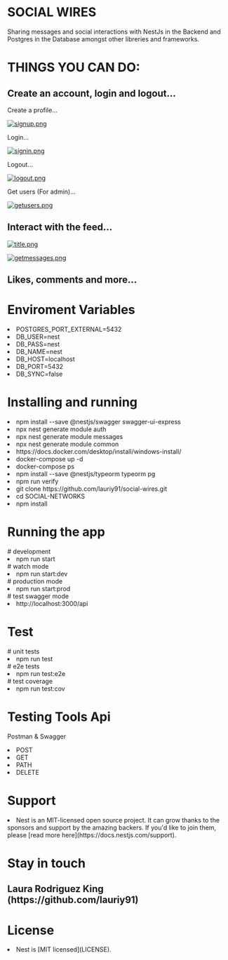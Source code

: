 <h1>SOCIAL WIRES</h1>

<p>Sharing messages and social interactions with NestJs in the Backend and Postgres in the Database amongst other libreries and frameworks.</p>


<h1> THINGS YOU CAN DO: </h1>


<h2> Create an account, login and logout... </h2>

<h> Create a profile... </h>

[![signup.png](https://i.postimg.cc/15TjNCwn/signup.png)](https://postimg.cc/xcvRwPsn)

<h> Login... </h>

[![signin.png](https://i.postimg.cc/Kc17gZNf/signin.png)](https://postimg.cc/9zjw6Hsw)

<h> Logout... </h>

[![logout.png](https://i.postimg.cc/J0Bq7KsG/logout.png)](https://postimg.cc/q64njsXT)

<h> Get users (For admin)... </h>

[![getusers.png](https://i.postimg.cc/FKJmLkYm/getusers.png)](https://postimg.cc/1gPLxt0Y)

<h2> Interact with the feed... </h2>

[![title.png](https://i.postimg.cc/Xvfb7SZk/title.png)](https://postimg.cc/f3RFBPfV)

[![getmessages.png](https://i.postimg.cc/bdcgvMS1/getmessages.png)](https://postimg.cc/D46Ljxgz)

<h2> Likes, comments and more... </h2>

<h1>Enviroment Variables</h1>

<li>POSTGRES_PORT_EXTERNAL=5432</li>
<li>DB_USER=nest</li>
<li>DB_PASS=nest</li>
<li>DB_NAME=nest</li>
<li>DB_HOST=localhost</li>
<li>DB_PORT=5432</li>
<li>DB_SYNC=false</li>

<h1>Installing and running</h1>

<li>npm install --save @nestjs/swagger swagger-ui-express</li>
<li>npx nest generate module auth</li>
<li>npx nest generate module messages</li>
<li>npx nest generate module common</li>
<li>https://docs.docker.com/desktop/install/windows-install/</li>
<li>docker-compose up -d</li>
<li>docker-compose ps</li>
<li>npm install --save @nestjs/typeorm typeorm pg</li>
<li>npm run verify</li>
<li>git clone https://github.com/lauriy91/social-wires.git</li>
<li>cd SOCIAL-NETWORKS</li>
<li>npm install</li>

<h1>Running the app</h1>
# development
<li>npm run start</li>
# watch mode
<li>npm run start:dev</li>
# production mode
<li>npm run start:prod</li>
# test swagger mode
<li>http://localhost:3000/api</li>

<h1>Test</h1>
# unit tests
<li>npm run test</li>
# e2e tests
<li>npm run test:e2e</li>
# test coverage
<li>npm run test:cov</li>

<h1>Testing Tools Api</h1>

<label>Postman</label>
<label>&</label>
<label>Swagger</label>

<li>POST</li>
<li>GET</li>
<li>PATH</li>
<li>DELETE</li>

<h1>Support</h1>

<li>Nest is an MIT-licensed open source project. It can grow thanks to the sponsors and support by the amazing backers. If you'd like to join them, please [read more here](https://docs.nestjs.com/support).</li>

<h1>Stay in touch</h1>
<h2>Laura Rodriguez King (https://github.com/lauriy91)</h2>

<h1>License</h1>
<li>Nest is [MIT licensed](LICENSE).</li>
